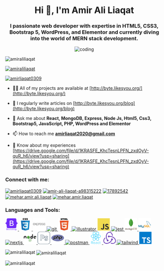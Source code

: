 
<h1 align="center">Hi 👋, I'm Amir Ali Liaqat</h1>
<h3 align="center">I passionate web developer with expertise in HTML5, CSS3, Bootstrap 5, WordPress, and Elementor and currently diving into the world of MERN stack development.</h3>

<div align="center">
  <img alt="coding" width="400" src="https://user-images.githubusercontent.com/55389276/140866485-8fb1c876-9a8f-4d6a-98dc-08c4981eaf70.gif" />
</div>

<p align="left"> <img src="https://komarev.com/ghpvc/?username=amiraliliaqat&label=Profile%20views&color=0e75b6&style=flat" alt="amiraliliaqat" /> </p>

<p align="left"> <a href="https://github.com/ryo-ma/github-profile-trophy"><img src="https://github-profile-trophy.vercel.app/?username=amiraliliaqat" alt="amiraliliaqat" /></a> </p>

<p align="left"> <a href="https://twitter.com/amirliaqat0309" target="blank"><img src="https://img.shields.io/twitter/follow/amirliaqat0309?logo=twitter&style=for-the-badge" alt="amirliaqat0309" /></a> </p>

- 👨‍💻 All of my projects are available at [http://byte.likesyou.org/](http://byte.likesyou.org/)

- 📝 I regularly write articles on [http://byte.likesyou.org/blog](http://byte.likesyou.org/blog)

- 💬 Ask me about **React, MongoDB, Express, Node Js, Html5, Css3, Bootstrap5, JavaScript, PHP, WordPress and Elementor**

- 📫 How to reach me **amirliaqat2020@gmail.com**

- 📄 Know about my experiences [https://drive.google.com/file/d/1KRASFE_KhcTesnLPFN_zxdOyV-quR_h6/view?usp=sharing](https://drive.google.com/file/d/1KRASFE_KhcTesnLPFN_zxdOyV-quR_h6/view?usp=sharing)

<h3 align="left">Connect with me:</h3>
<p align="left">
<a href="https://twitter.com/amirliaqat0309" target="blank"><img align="center" src="https://raw.githubusercontent.com/rahuldkjain/github-profile-readme-generator/master/src/images/icons/Social/twitter.svg" alt="amirliaqat0309" height="30" width="40" /></a>
<a href="https://linkedin.com/in/amir-ali-liaqat-a98315222" target="blank"><img align="center" src="https://raw.githubusercontent.com/rahuldkjain/github-profile-readme-generator/master/src/images/icons/Social/linked-in-alt.svg" alt="amir-ali-liaqat-a98315222" height="30" width="40" /></a>
<a href="https://stackoverflow.com/users/17892542" target="blank"><img align="center" src="https://raw.githubusercontent.com/rahuldkjain/github-profile-readme-generator/master/src/images/icons/Social/stack-overflow.svg" alt="17892542" height="30" width="40" /></a>
<a href="https://fb.com/mehar.amir.ali.liaqat" target="blank"><img align="center" src="https://raw.githubusercontent.com/rahuldkjain/github-profile-readme-generator/master/src/images/icons/Social/facebook.svg" alt="mehar.amir.ali.liaqat" height="30" width="40" /></a>
<a href="https://instagram.com/mehar.amir.liaqat" target="blank"><img align="center" src="https://raw.githubusercontent.com/rahuldkjain/github-profile-readme-generator/master/src/images/icons/Social/instagram.svg" alt="mehar.amir.liaqat" height="30" width="40" /></a>
</p>

<h3 align="left">Languages and Tools:</h3>
<p align="left"> <a href="https://getbootstrap.com" target="_blank" rel="noreferrer"> <img src="https://raw.githubusercontent.com/devicons/devicon/master/icons/bootstrap/bootstrap-plain-wordmark.svg" alt="bootstrap" width="40" height="40"/> </a> <a href="https://www.w3schools.com/css/" target="_blank" rel="noreferrer"> <img src="https://raw.githubusercontent.com/devicons/devicon/master/icons/css3/css3-original-wordmark.svg" alt="css3" width="40" height="40"/> </a> <a href="https://expressjs.com" target="_blank" rel="noreferrer"> <img src="https://raw.githubusercontent.com/devicons/devicon/master/icons/express/express-original-wordmark.svg" alt="express" width="40" height="40"/> </a> <a href="https://git-scm.com/" target="_blank" rel="noreferrer"> <img src="https://www.vectorlogo.zone/logos/git-scm/git-scm-icon.svg" alt="git" width="40" height="40"/> </a> <a href="https://www.w3.org/html/" target="_blank" rel="noreferrer"> <img src="https://raw.githubusercontent.com/devicons/devicon/master/icons/html5/html5-original-wordmark.svg" alt="html5" width="40" height="40"/> </a> <a href="https://www.adobe.com/in/products/illustrator.html" target="_blank" rel="noreferrer"> <img src="https://www.vectorlogo.zone/logos/adobe_illustrator/adobe_illustrator-icon.svg" alt="illustrator" width="40" height="40"/> </a> <a href="https://developer.mozilla.org/en-US/docs/Web/JavaScript" target="_blank" rel="noreferrer"> <img src="https://raw.githubusercontent.com/devicons/devicon/master/icons/javascript/javascript-original.svg" alt="javascript" width="40" height="40"/> </a> <a href="https://jestjs.io" target="_blank" rel="noreferrer"> <img src="https://www.vectorlogo.zone/logos/jestjsio/jestjsio-icon.svg" alt="jest" width="40" height="40"/> </a> <a href="https://www.mongodb.com/" target="_blank" rel="noreferrer"> <img src="https://raw.githubusercontent.com/devicons/devicon/master/icons/mongodb/mongodb-original-wordmark.svg" alt="mongodb" width="40" height="40"/> </a> <a href="https://www.mysql.com/" target="_blank" rel="noreferrer"> <img src="https://raw.githubusercontent.com/devicons/devicon/master/icons/mysql/mysql-original-wordmark.svg" alt="mysql" width="40" height="40"/> </a> <a href="https://nextjs.org/" target="_blank" rel="noreferrer"> <img src="https://cdn.worldvectorlogo.com/logos/nextjs-2.svg" alt="nextjs" width="40" height="40"/> </a> <a href="https://nodejs.org" target="_blank" rel="noreferrer"> <img src="https://raw.githubusercontent.com/devicons/devicon/master/icons/nodejs/nodejs-original-wordmark.svg" alt="nodejs" width="40" height="40"/> </a> <a href="https://www.photoshop.com/en" target="_blank" rel="noreferrer"> <img src="https://raw.githubusercontent.com/devicons/devicon/master/icons/photoshop/photoshop-line.svg" alt="photoshop" width="40" height="40"/> </a> <a href="https://www.php.net" target="_blank" rel="noreferrer"> <img src="https://raw.githubusercontent.com/devicons/devicon/master/icons/php/php-original.svg" alt="php" width="40" height="40"/> </a> <a href="https://postman.com" target="_blank" rel="noreferrer"> <img src="https://www.vectorlogo.zone/logos/getpostman/getpostman-icon.svg" alt="postman" width="40" height="40"/> </a> <a href="https://reactjs.org/" target="_blank" rel="noreferrer"> <img src="https://raw.githubusercontent.com/devicons/devicon/master/icons/react/react-original-wordmark.svg" alt="react" width="40" height="40"/> </a> <a href="https://redux.js.org" target="_blank" rel="noreferrer"> <img src="https://raw.githubusercontent.com/devicons/devicon/master/icons/redux/redux-original.svg" alt="redux" width="40" height="40"/> </a> <a href="https://tailwindcss.com/" target="_blank" rel="noreferrer"> <img src="https://www.vectorlogo.zone/logos/tailwindcss/tailwindcss-icon.svg" alt="tailwind" width="40" height="40"/> </a> <a href="https://www.typescriptlang.org/" target="_blank" rel="noreferrer"> <img src="https://raw.githubusercontent.com/devicons/devicon/master/icons/typescript/typescript-original.svg" alt="typescript" width="40" height="40"/> </a> </p>

<p><img align="left" src="https://github-readme-stats.vercel.app/api/top-langs?username=amiraliliaqat&show_icons=true&locale=en&layout=compact" alt="amiraliliaqat" /></p>

<p>&nbsp;<img align="center" src="https://github-readme-stats.vercel.app/api?username=amiraliliaqat&show_icons=true&locale=en" alt="amiraliliaqat" /></p>

<p><img align="center" src="https://github-readme-streak-stats.herokuapp.com/?user=amiraliliaqat&" alt="amiraliliaqat" /></p>

